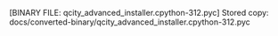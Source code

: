 [BINARY FILE: qcity_advanced_installer.cpython-312.pyc]
Stored copy: docs/converted-binary/qcity_advanced_installer.cpython-312.pyc

